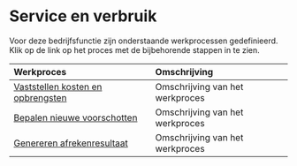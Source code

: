 # Service en verbruik

Voor deze bedrijfsfunctie zijn onderstaande werkprocessen gedefinieerd. Klik op de link op het proces met de bijbehorende stappen in te zien.

Werkproces | Omschrijving
:--- | :---
[Vaststellen kosten en opbrengsten](vaststellen-kosten-en-opbrengsten/) | Omschrijving van het werkproces
[Bepalen nieuwe voorschotten](bepalen-nieuwe-voorschotten/) | Omschrijving van het werkproces
[Genereren afrekenresultaat](genereren-afrekenresultaat/) | Omschrijving van het werkproces
